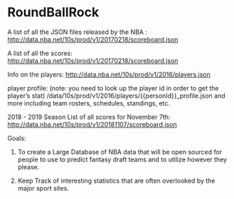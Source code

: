 # RoundBallRock

A list of all the JSON files released by the NBA : http://data.nba.net/10s/prod/v1/20170218/scoreboard.json

A list of all the scores: http://data.nba.net/10s/prod/v1/20170218/scoreboard.json

Info on the players: http://data.nba.net/10s/prod/v1/2016/players.json

player profile: (note: you need to look up the player id in order to get the player’s stat)
/data/10s/prod/v1/2016/players/{{personId}}\_profile.json
and more including team rosters, schedules, standings, etc.

2018 - 2019 Season List of all scores for November 7th: http://data.nba.net/10s/prod/v1/20181107/scoreboard.json

Goals:

1. To create a Large Database of NBA data that will be open sourced for people to use to predict fantasy draft teams and to utilize however they please.

2. Keep Track of interesting statistics that are often overlooked by the major sport sites.
